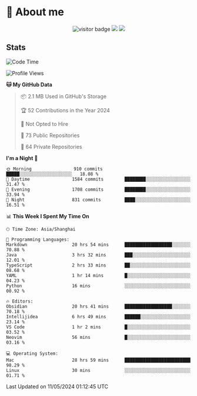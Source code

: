 <!-- ![](https://youpai.roccoshi.top/img/20200804214216.png) -->

# 🧐 About me
 
<p align="center">
<img src="https://visitor-badge.laobi.icu/badge?page_id=Lincest.Lincest&title=hits" alt="visitor badge"/>
<a href="mailto:imroccoshi@gmail.com"><img src="https://img.shields.io/badge/gmail-imroccoshi%40gmail.com-red"></a>
<a href="https://blog.roccoshi.top"><img src="https://img.shields.io/badge/blog-roccoshi-green"></a>
</p>

## Stats

<!--START_SECTION:waka-->
![Code Time](http://img.shields.io/badge/Code%20Time-1%2C146%20hrs%207%20mins-blue)

![Profile Views](http://img.shields.io/badge/Profile%20Views-0-blue)

**🐱 My GitHub Data** 

> 📦 2.1 MB Used in GitHub's Storage 
 > 
> 🏆 52 Contributions in the Year 2024
 > 
> 🚫 Not Opted to Hire
 > 
> 📜 73 Public Repositories 
 > 
> 🔑 64 Private Repositories 
 > 
**I'm a Night 🦉** 

```text
🌞 Morning                910 commits         █████░░░░░░░░░░░░░░░░░░░░   18.08 % 
🌆 Daytime                1584 commits        ████████░░░░░░░░░░░░░░░░░   31.47 % 
🌃 Evening                1708 commits        ████████░░░░░░░░░░░░░░░░░   33.94 % 
🌙 Night                  831 commits         ████░░░░░░░░░░░░░░░░░░░░░   16.51 % 
```


📊 **This Week I Spent My Time On** 

```text
🕑︎ Time Zone: Asia/Shanghai

💬 Programming Languages: 
Markdown                 20 hrs 54 mins      ██████████████████░░░░░░░   70.88 % 
Java                     3 hrs 32 mins       ███░░░░░░░░░░░░░░░░░░░░░░   12.01 % 
TypeScript               2 hrs 33 mins       ██░░░░░░░░░░░░░░░░░░░░░░░   08.68 % 
YAML                     1 hr 14 mins        █░░░░░░░░░░░░░░░░░░░░░░░░   04.23 % 
Python                   16 mins             ░░░░░░░░░░░░░░░░░░░░░░░░░   00.92 % 

🔥 Editors: 
Obsidian                 20 hrs 41 mins      ██████████████████░░░░░░░   70.18 % 
Intellijidea             6 hrs 49 mins       ██████░░░░░░░░░░░░░░░░░░░   23.14 % 
VS Code                  1 hr 2 mins         █░░░░░░░░░░░░░░░░░░░░░░░░   03.52 % 
Neovim                   56 mins             █░░░░░░░░░░░░░░░░░░░░░░░░   03.16 % 

💻 Operating System: 
Mac                      28 hrs 59 mins      █████████████████████████   98.29 % 
Linux                    30 mins             ░░░░░░░░░░░░░░░░░░░░░░░░░   01.71 % 
```


 Last Updated on 11/05/2024 01:12:45 UTC
<!--END_SECTION:waka-->


